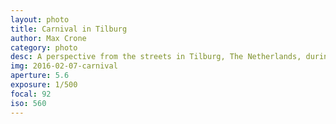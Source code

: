 ```yaml
---
layout: photo
title: Carnival in Tilburg
author: Max Crone
category: photo
desc: A perspective from the streets in Tilburg, The Netherlands, during the annual carnival in February. In my eyes, the whole event is a living Where's Wally illustration that I can walk through, and I think this photo resembles that well, with its large depth of field resulting in many different characters being in focus.
img: 2016-02-07-carnival
aperture: 5.6
exposure: 1/500
focal: 92
iso: 560
---
```

